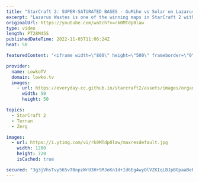 ```yaml
---
title: "StarCraft 2: SUPER-SATURATED BASES - GuMiho vs Solar on Lazarus Wastes!"
excerpt: "Lazarus Wastes is one of the winning maps in StarCraft 2 with the Team Liquid Map Contest 17 (TLMC17). Map is made by HoperONE and has a few unique features. The central terran is inspired by Dreamcatcher, a map from 2018. While the first four bases are standard, the remaining three for each player have"
originalUrl: https://youtube.com/watch?v=rk0MTdp0law
type: video
length: PT28M45S
publishedDateTime: 2022-11-05T11:06:24Z
heat: 50

featuredContent: "<iframe width=\"800\" height=\"500\" frameborder=\"0\" src=\"https://www.youtube.com/embed/rk0MTdp0law\" allow=\"accelerometer; autoplay; encrypted-media; gyroscope; picture-in-picture\" allowfullscreen></iframe>"

provider:
  name: LowkoTV
  domain: lowko.tv
  images:
    - url: https://everyday-cc.github.io/starcraft2/assets/images/organizations/lowko.tv-50x50.jpg
      width: 50
      height: 50

topics:
  - StarCraft 2
  - Terran
  - Zerg

images:
  - url: https://i.ytimg.com/vi/rk0MTdp0law/maxresdefault.jpg
    width: 1280
    height: 720
    isCached: true

secured: "3g3jVhsTvy565vT0npzWrU3H+SMJoKn1d+Id6Eg4wyOlVZKIqLBJpBOpaaBeF0kkWAyrx6z/lC6DFSjrBi4xPQjZ4fXXZ0xgg6H7v9sUEvnAKOWIAxd907SG+s/8yWW+B0ZswUEDDzUSsPkf0hJwpoAuBg695CR3XLme15IV1JRHEwhk5DSozO+WRxL57nCUODASBQTYVaPp4XdnuxaQHAQtuqac0gpBKy90YXCnywslHEVCH0tQx3HDS7jJEIlf62acZDGfWd+XI/O97RIQNXVmLxPhuRT5GPySWRuI922gNv5WordG7V3pXdD2j/qRTMmBby8vhsw+X2wjb6Ya/lOeLoX23aTqJ2ii10f9LMm8DD54QyuBE4ZIoWgHTS462ucyIOHZLOzCrfQWnPw80koGzcPfmYp8o79oH/QNwdU=;uZ6B87pU93TIITPjGzXJcA=="
---
```


